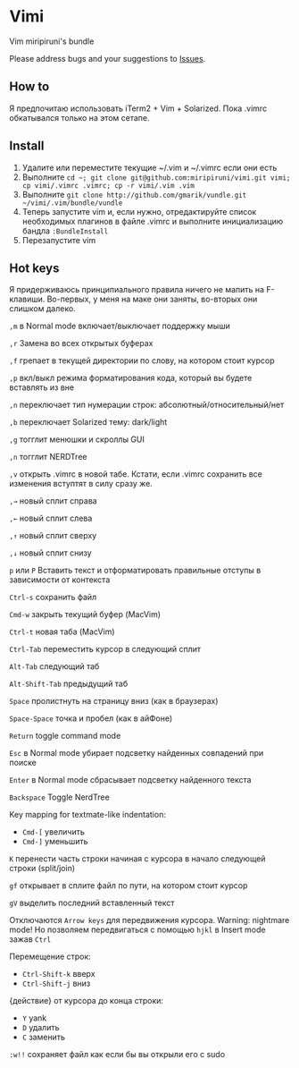 # Vimi

Vim miripiruni's bundle

Please address bugs and your suggestions to [Issues](http://github.com/miripiruni/vimi/issues).

How to
------

Я предпочитаю использовать iTerm2 + Vim + Solarized. Пока .vimrc обкатывался только на этом сетапе.


Install
-------

1. Удалите или переместите текущие ~/.vim и ~/.vimrc если они есть
2. Выполните `cd ~; git clone git@github.com:miripiruni/vimi.git vimi; cp vimi/.vimrc .vimrc; cp -r vimi/.vim .vim`
3. Выполните `git clone http://github.com/gmarik/vundle.git ~/vimi/.vim/bundle/vundle`
4. Теперь запустите vim и, если нужно, отредактируйте список необходимых плагинов в файле .vimrc и выполните инициализацию бандла `:BundleInstall`
5. Перезапустите vim



Hot keys
--------

Я  придерживаюсь принципиального правила ничего не мапить на F-клавиши. Во-первых, у меня
на маке они заняты, во-вторых они слишком далеко.

`,m` в Normal mode включает/выключает поддержку мыши

`,r` Замена во всех открытых буферах

`,f` грепает в текущей директории по слову, на котором стоит курсор

`,p` вкл/выкл режима форматирования кода, который вы будете вставлять из вне

`,n` переключает тип нумерации строк: абсолютный/относительный/нет

`,b` переключает Solarized тему: dark/light

`,g` тогглит менюшки и скроллы GUI

`,n` тогглит NERDTree

`,v` открыть .vimrc в новой табе. Кстати, если .vimrc сохранить все изменения вступтят в силу сразу же.

`,→` новый сплит справа

`,←` новый сплит слева

`,↑` новый сплит сверху

`,↓` новый сплит снизу

`p` или `P` Вставить текст и отформатировать правильные отступы в зависимости от контекста

`Ctrl-s` сохранить файл

`Cmd-w` закрыть текущий буфер (MacVim)

`Ctrl-t` новая таба (MacVim)

`Ctrl-Tab` переместить курсор в следующий сплит

`Alt-Tab` следующий таб

`Alt-Shift-Tab` предыдущий таб

`Space` пролистнуть на страницу вниз (как в браузерах)

`Space-Space` точка и пробел (как в айФоне)

`Return` toggle command mode

`Esc` в Normal mode убирает подсветку найденных совпадений при поиске

`Enter` в Normal mode сбрасывает подсветку найденного текста

`Backspace` Toggle NerdTree

Key mapping for textmate-like indentation:

* `Cmd-[` увеличить
* `Cmd-]` уменьшить

`K` перенести часть строки начиная с курсора в начало следующей строки (split/join)

`gf` открывает в сплите файл по пути, на котором стоит курсор

`gV` выделить последний вставленный текст

Отключаются `Arrow keys` для передвижения курсора. Warning: nightmare mode! Но позволяем передвигаться с помощью `hjkl` в Insert mode зажав `Ctrl`

Перемещение строк:

* `Ctrl-Shift-k` вверх
* `Ctrl-Shift-j` вниз

{действие} от курсора до конца строки:

* `Y` yank
* `D` удалить
* `C` заменить

`:w!!` сохраняет файл как если бы вы открыли его с sudo

